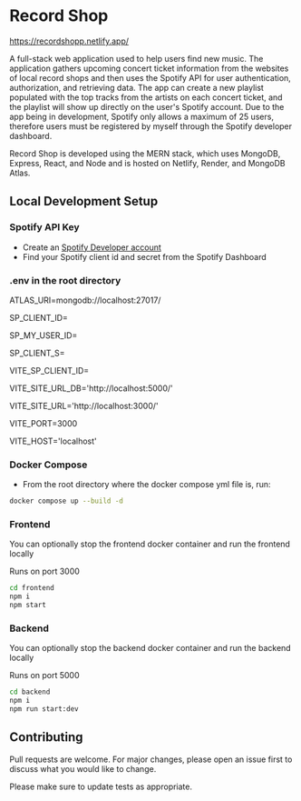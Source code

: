 # Record Shop

https://recordshopp.netlify.app/

A full-stack web application used to help users find new music. The application gathers upcoming concert ticket information from the websites of local record shops and then uses the Spotify API for user authentication, authorization, and retrieving data. The app can create a new playlist populated with the top tracks from the artists on each concert ticket, and the playlist will show up directly on the user's Spotify account. Due to the app being in development, Spotify only allows a maximum of 25 users, therefore users must be registered by myself through the Spotify developer dashboard.

Record Shop is developed using the MERN stack, which uses MongoDB, Express, React, and Node and is hosted on Netlify, Render, and MongoDB Atlas. 

## Local Development Setup

### Spotify API Key

- Create an [Spotify Developer account](https://developer.spotify.com/documentation/web-api/quick-start/#:~:text=To%20use%20the%20Web%20API,complete%20your%20account%20set%20up.)
- Find your Spotify client id and secret from the Spotify Dashboard

### .env in the root directory

ATLAS_URI=mongodb://localhost:27017/

SP_CLIENT_ID=

SP_MY_USER_ID=

SP_CLIENT_S=

VITE_SP_CLIENT_ID=

VITE_SITE_URL_DB='http://localhost:5000/'

VITE_SITE_URL='http://localhost:3000/'

VITE_PORT=3000

VITE_HOST='localhost'

### Docker Compose

- From the root directory where the docker compose yml file is, run:
```bash
docker compose up --build -d
```

### Frontend 

You can optionally stop the frontend docker container and run the frontend locally

Runs on port 3000

```bash
cd frontend
npm i
npm start
```

### Backend

You can optionally stop the backend docker container and run the backend locally

Runs on port 5000

```bash
cd backend
npm i
npm run start:dev
```

## Contributing

Pull requests are welcome. For major changes, please open an issue first
to discuss what you would like to change.

Please make sure to update tests as appropriate.

